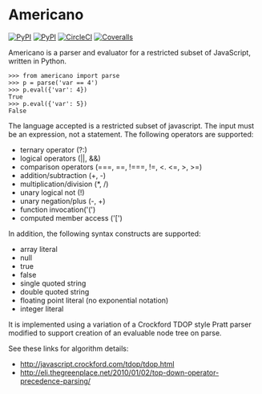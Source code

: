 Americano
=========

[![PyPI](https://img.shields.io/pypi/pyversions/americano.svg)](https://pypi.python.org/pypi/americano)
[![PyPI](https://img.shields.io/pypi/v/americano.svg)](https://pypi.python.org/pypi/americano)
[![CircleCI](https://circleci.com/gh/travisjungroth/americano.svg?style=shield)](https://circleci.com/gh/travisjungroth/americano)
[![Coveralls](https://coveralls.io/repos/github/travisjungroth/americano/badge.svg?branch=master)](https://coveralls.io/github/travisjungroth/americano?branch=master)

Americano is a parser and evaluator for a restricted subset of JavaScript, written in Python.

    >>> from americano import parse
    >>> p = parse('var == 4')
    >>> p.eval({'var': 4})
    True
    >>> p.eval({'var': 5})
    False

The language accepted is a restricted subset of javascript.  The input must be an expression, not a statement.
The following operators are supported:

 * ternary operator (?:)
 * logical operators (||, &&)
 * comparison operators (===, ==, !===, !=, <. <=, >, >=)
 * addition/subtraction (+, -)
 * multiplication/division (*, /)
 * unary logical not (!)
 * unary negation/plus (-, +)
 * function invocation('(')
 * computed member access ('[')
 
In addition, the following syntax constructs are supported:

 * array literal
 * null
 * true
 * false
 * single quoted string
 * double quoted string
 * floating point literal (no exponential notation)
 * integer literal

It is implemented using a variation of a Crockford TDOP style Pratt parser modified to support creation of an evaluable node tree on parse.

See these links for algorithm details:

 * http://javascript.crockford.com/tdop/tdop.html
 * http://eli.thegreenplace.net/2010/01/02/top-down-operator-precedence-parsing/
